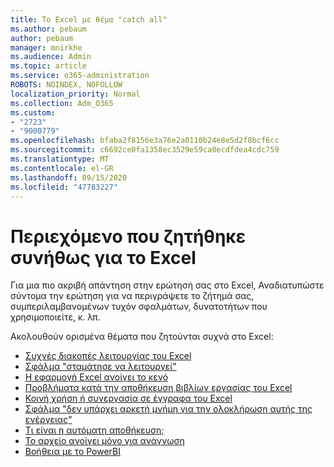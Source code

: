 ```yaml
---
title: Το Excel με θέμα "catch all"
ms.author: pebaum
author: pebaum
manager: mnirkhe
ms.audience: Admin
ms.topic: article
ms.service: o365-administration
ROBOTS: NOINDEX, NOFOLLOW
localization_priority: Normal
ms.collection: Adm_O365
ms.custom:
- "2723"
- "9000779"
ms.openlocfilehash: bfaba2f8156e3a76e2a0110b24e8e5d2f8bcf6cc
ms.sourcegitcommit: c6692ce0fa1358ec3529e59ca0ecdfdea4cdc759
ms.translationtype: MT
ms.contentlocale: el-GR
ms.lasthandoff: 09/15/2020
ms.locfileid: "47783227"
---
```

# <a name="commonly-requested-content-for-excel"></a>Περιεχόμενο που ζητήθηκε συνήθως για το Excel

Για μια πιο ακριβή απάντηση στην ερώτησή σας στο Excel, Αναδιατυπώστε σύντομα την ερώτηση για να περιγράψετε το ζήτημά σας, συμπεριλαμβανομένων τυχόν σφαλμάτων, δυνατοτήτων που χρησιμοποιείτε, κ. λπ. 

Ακολουθούν ορισμένα θέματα που ζητούνται συχνά στο Excel:

- [Συχνές διακοπές λειτουργίας του Excel](https://support.office.com/article/Excel-not-responding-hangs-freezes-or-stops-working-37E7D3C9-9E84-40BF-A805-4CA6853A1FF4)
- [Σφάλμα "σταμάτησε να λειτουργεί"](https://support.office.com/client/52bd7985-4e99-4a35-84c8-2d9b8301a2fa)
- [Η εφαρμογή Excel ανοίγει το κενό](https://docs.microsoft.com/office/troubleshoot/excel/excel-opens-blank)
- [Προβλήματα κατά την αποθήκευση βιβλίων εργασίας του Excel](https://docs.microsoft.com/office/troubleshoot/excel/issue-when-save-excel-workbooks)
- [Κοινή χρήση ή συνεργασία σε έγγραφα του Excel](https://support.office.com/article/7152aa8b-b791-414c-a3bb-3024e46fb104)
- [Σφάλμα "δεν υπάρχει αρκετή μνήμη για την ολοκλήρωση αυτής της ενέργειας"](https://docs.microsoft.com/office/troubleshoot/excel/available-resources-errors)
- [Τι είναι η αυτόματη αποθήκευση;](https://support.office.com/article/6d6bd723-ebfd-4e40-b5f6-ae6e8088f7a5)
- [Το αρχείο ανοίγει μόνο για ανάγνωση](https://support.office.com/article/why-did-my-file-open-read-only-3ab4b792-da50-4b38-8628-14c64e1f1d15)
- [Βοήθεια με το PowerBI](https://powerbi.microsoft.com/support/)